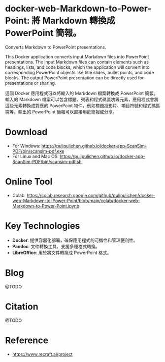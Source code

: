 # docker-web-Markdown-to-Power-Point: 將 Markdown 轉換成 PowerPoint 簡報。
Converts Markdown to PowerPoint presentations.

This Docker application converts input Markdown files into PowerPoint presentations. The input Markdown files can contain elements such as headings, lists, and code blocks, which the application will convert into corresponding PowerPoint objects like title slides, bullet points, and code blocks. The output PowerPoint presentation can be directly used for presentations or sharing.

這個 Docker 應用程式可以將輸入的 Markdown 檔案轉換成 PowerPoint 簡報。輸入的 Markdown 檔案可以包含標題、列表和程式碼區塊等元素，應用程式會將這些元素轉換成對應的 PowerPoint 物件，例如標題投影片、項目符號和程式碼區塊等。輸出的 PowerPoint 簡報可以直接用於簡報或分享。

# Download

- For Windows: https://pulipulichen.github.io/docker-app-ScanSim-PDF/bin/scansim-pdf.exe
- For Linux and Mac OS: https://pulipulichen.github.io/docker-app-ScanSim-PDF/bin/scansim-pdf.sh

# Online Tool

- Colab: https://colab.research.google.com/github/pulipulichen/docker-web-Markdown-to-Power-Point/blob/main/colab/docker-web-Markdown-to-Power-Point.ipynb

# Key Technologies

- **Docker**: 提供容器化部署，確保應用程式的可攜性和管理便利性。
- **Pandoc**: 文件轉換工具，支援多種格式轉換。
- **LibreOffice**: 用於將文件轉換成 PowerPoint 格式。

# Blog

@TODO

# Citation

@TODO

# Reference

- https://www.recraft.ai/project